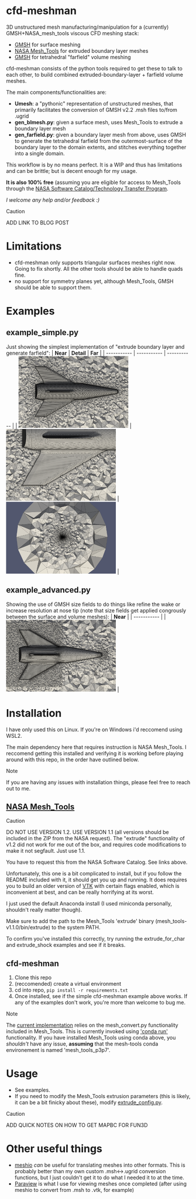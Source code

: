# cfd-meshman
3D unstructured mesh manufacturing/manipulation for a (currently) GMSH+NASA_mesh_tools viscous CFD meshing stack:
- [GMSH](https://gmsh.info/) for surface meshing
- [NASA Mesh_Tools](https://software.nasa.gov/software/MSC-26648-1) for extruded boundary layer meshes
- [GMSH](https://gmsh.info/) for tetrahedral "farfield" volume meshing

cfd-meshman consists of the python tools required to get these to talk to each other, to build combined extruded-boundary-layer + farfield volume meshes. 

The main components/functionalities are:
- **Umesh**: a "pythonic" representation of unstructured meshes, that primarily facilitates the conversion of GMSH v2.2 .msh files to/from .ugrid
- **gen_blmesh.py**: given a surface mesh, uses Mesh_Tools to extrude a boundary layer mesh
- **gen_farfield.py**: given a boundary layer mesh from above, uses GMSH to generate the tetrahedral farfield from the outermost-surface of the boundary layer to the domain extents, and stitches everything together into a single domain.

This workflow is by no means perfect. It is a WIP and thus has limitations and can be brittle; but is decent enough for my usage. 

**It is also 100% free** (assuming you are eligible for access to Mesh_Tools through the [NASA Software Catalog/Technology Transfer Program](https://software.nasa.gov/). 

_I welcome any help and/or feedback :)_

> [!CAUTION]
> ADD LINK TO BLOG POST


# Limitations
- cfd-meshman only supports triangular surfaces meshes right now. Going to fix shortly. All the other tools should be able to handle quads fine.
- no support for symmetry planes yet, although Mesh_Tools, GMSH should be able to support them.


# Examples

## example_simple.py
Just showing the simplest implementation of "extrude boundary layer and generate farfield":
| **Near** | **Detail** | **Far** |
| ----------- | ----------- | ----------- |
| [<img src="resource/example_simple_1.png" width=300>](https://github.com/elliottmckee/cfd-meshman/blob/main/resource/example_simple_1.png?raw=true) | [<img src="resource/example_simple_2.png" width=300>](https://github.com/elliottmckee/cfd-meshman/blob/main/resource/example_simple_2.png?raw=true) | [<img src="resource/example_simple_3.png" width=300>](https://github.com/elliottmckee/cfd-meshman/blob/main/resource/example_simple_3.png?raw=true) |

## example_advanced.py
Showing the use of GMSH size fields to do things like refine the wake or increase resolution at nose tip (note that size fields get applied congrously between the surface and volume meshes):
| **Near** |
| ----------- |
| [<img src="resource/example_advanced_1.png" width=300>](https://github.com/elliottmckee/cfd-meshman/blob/main/resource/example_simple_1.png?raw=true) | 








# Installation
I have only used this on Linux. If you're on Windows i'd reccomend using WSL2.

The main dependency here that requires instruction is NASA Mesh_Tools. I reccomend getting this installed and verifying it is working before playing around with this repo, in the order have outlined below.

> [!NOTE]
> If you are having any issues with installation things, please feel free to reach out to me.


## [NASA Mesh_Tools](https://software.nasa.gov/software/MSC-26648-1)

> [!CAUTION]
> DO NOT USE VERSION 1.2. USE VERSION 1.1 (all versions should be included in the ZIP from the NASA request). The "extrude" functionality of v1.2 did not work for me out of the box, and requires code modifications to make it not segfault. Just use 1.1.

You have to request this from the NASA Software Catalog. See links above.

Unfortunately, this one is a bit complicated to install, but if you follow the README included with it, it should get you up and running. It does requires you to build an older version of [VTK](https://docs.vtk.org/en/latest/build_instructions/index.html) with certain flags enabled, which is inconvenient at best, and can be really horrifying at its worst. 

I just used the default Anaconda install (I used miniconda personally, shouldn't really matter though). 

Make sure to add the path to the Mesh_Tools 'extrude' binary (mesh_tools-v1.1.0/bin/extrude) to the system PATH.

To confirm you've installed this correctly, try running the extrude_for_char and extrude_shock examples and see if it breaks.


## cfd-meshman
1. Clone this repo
2. (reccomended) create a virtual environment
3. cd into repo, `pip install -r requirements.txt`
4. Once installed, see if the simple cfd-meshman example above works. If any of the examples don't work, you're more than welcome to bug me.

> [!NOTE]
> The [current implementation](https://github.com/elliottmckee/cfd-meshman/blob/main/src/gen_blmesh.py) relies on the mesh_convert.py functionality included in Mesh_Tools. This is currently invoked using ['conda run'](https://docs.conda.io/projects/conda/en/latest/commands/run.html) functionality. If you have installed Mesh_Tools using conda above, you _shouldn't_ have any issue, **assuming** that the mesh-tools conda environement is named 'mesh_tools_p3p7'.


# Usage
- See examples. 
- If you need to modify the Mesh_Tools extrusion parameters (this is likely, it can be a bit finicky about these), modify [extrude_config.py](https://github.com/elliottmckee/cfd-meshman/blob/main/src/extrude_config.py).

> [!CAUTION]
> ADD QUICK NOTES ON HOW TO GET MAPBC FOR FUN3D

# Other useful things
- [meshio](https://github.com/nschloe/meshio) _can_ be useful for translating meshes into other formats. This is probably better than my own custom .msh<->.ugrid conversion functions, but I just couldn't get it to do what I needed it to at the time.
- [Paraview](https://www.paraview.org/) is what I use for viewing meshes once completed (after using meshio to convert from .msh to .vtk, for example)









